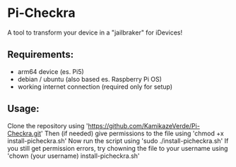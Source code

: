# Pi-Checkra

A tool to transform your device in a "jailbraker" for iDevices!

## Requirements:
- arm64 device (es. Pi5)
- debian / ubuntu (also based es. Raspberry Pi OS)
- working internet connection (required only for setup)

## Usage:
Clone the repository using 'https://github.com/KamikazeVerde/Pi-Checkra.git'
Then (if needed) give permissions to the file using 'chmod +x install-picheckra.sh'
Now run the script using 'sudo ./install-picheckra.sh'
If you still get permission errors, try chowning the file to your username using 'chown (your username) install-picheckra.sh'

